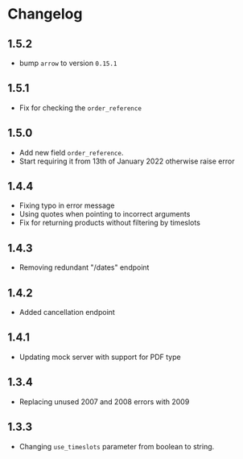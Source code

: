 # Changelog

## 1.5.2

- bump `arrow` to version `0.15.1`

## 1.5.1

- Fix for checking the `order_reference`

## 1.5.0

- Add new field `order_reference`.
- Start requiring it from 13th of January 2022 otherwise raise error

## 1.4.4

- Fixing typo in error message
- Using quotes when pointing to incorrect arguments
- Fix for returning products without filtering by timeslots

## 1.4.3

- Removing redundant "/dates" endpoint

## 1.4.2

- Added cancellation endpoint

## 1.4.1

- Updating mock server with support for PDF type

## 1.3.4

- Replacing unused 2007 and 2008 errors with 2009

## 1.3.3

- Changing `use_timeslots` parameter from boolean to string.
